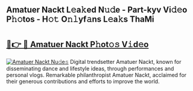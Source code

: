 ## Amatuer Nackt L𝚎a𝚔ed N𝚞𝚍e - Part-kyv Vi𝚍𝚎o P𝚑𝚘tos - H𝚘𝚝 O𝚗𝚕yf𝚊ns L𝚎a𝚔s ThaMi

# <h2><a href="http://kf3ri48.oniu.top/?m=Amatuer+Nackt">🔗👉 🔴 Amatuer Nackt P𝚑ot𝚘𝚜 V𝚒d𝚎o</a></h2>

[![Amatuer Nackt Nu𝚍e𝚜](https://i.imgur.com/0qMVB7G.gif)](http://kf3ri48.oniu.top/?m=Amatuer+Nackt)
Digital trendsetter Amatuer Nackt, known for disseminating dance and lifestyle ideas, through performances and personal vlogs. Remarkable philanthropist Amatuer Nackt, acclaimed for their generous contributions and efforts to improve the world.  
